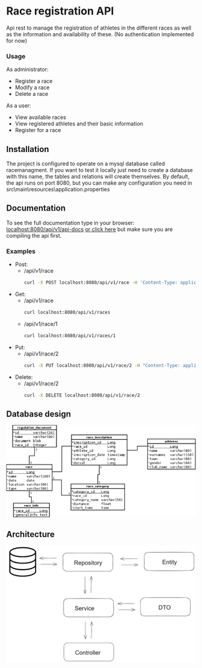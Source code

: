 
# Race registration API
Api rest to manage the registration of athletes in the different races as well as the information and availability of these. (No authentication implemented for now)

### Usage
As administrator:
- Register a race
- Modify a race
- Delete a race

As a user:
- View available races
- View registered athletes and their basic information
- Register for a race


## Installation
The project is configured to operate on a mysql database called racemanagment.
If you want to test it locally just need to create a database with this name, 
the tables and relations will create themselves. By default, the api runs on port 8080, 
but you can make any configuration you need in src\main\resources\application.properties

## Documentation
To see the full documentation type in your browser: [localhost:8080/api/v1/api-docs](http://localhost:8080/api/v1/api-docs) 
[or click here](http://localhost:8080/api/v1/api-docs) but make sure you are compiling the api first.

### Examples

* Post:
  * /api/v1/race
    ```bash
    curl -X POST localhost:8080/api/v1/race -H 'Content-Type: application/json' -d '{"raceName":"Boston Marathon","raceDate":"20/5/2024","raceLocation":"Boston, USA","raceType":"Running"}'
    ```
* Get:
  * /api/v1/race
    ````bash
    curl localhost:8080/api/v1/races
    ````
  * /api/v1/race/1 
    ````bash
    curl localhost:8080/api/v1/races/1
    ````
* Put:
  * /api/v1/race/2 
    ````bash
    curl -X PUT localhost:8080/api/v1/race/2 -H "Content-Type: application/json" -d '{"raceName":"Boston Marathon","raceDate":"5/5/2024","raceLocation":"unknown","raceType":"Running"}'
    ````
* Delete:
  * /api/v1/race/2
    ````bash
    curl -X DELETE localhost:8080/api/v1/race/2
    ````

## Database design

<div class="container">
        <img src="https://github.com/sergiolpzgmz/api-race-registration/blob/master/docs/diagrama.png" alt="UML" width="600em">
</div>

## Architecture

<div class="container">
        <img src="https://github.com/sergiolpzgmz/api-race-registration/blob/master/docs/architecture.png" alt="UML" width="600em">
</div>

